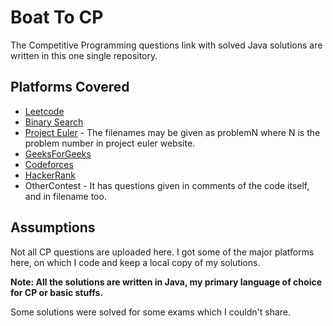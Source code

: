 # Boat To CP

The Competitive Programming questions link with solved Java solutions are written in this one single repository.

## Platforms Covered

* [Leetcode](https://leetcode.com/problemset/all/)
* [Binary Search](https://binarysearch.com/)
* [Project Euler](https://projecteuler.net/) - The filenames may be given as problemN where N is the problem number in project euler website.
* [GeeksForGeeks](https://www.geeksforgeeks.org/)
* [Codeforces](https://codeforces.com/problemset/)
* [HackerRank](https://www.hackerrank.com/)
* OtherContest - It has questions given in comments of the code itself, and in filename too.

## Assumptions

Not all CP questions are uploaded here. I got some of the major platforms here, on which I code and keep a local copy of my solutions. 

**Note: All the solutions are written in Java, my primary language of choice for CP or basic stuffs.**

Some solutions were solved for some exams which I couldn't share.
